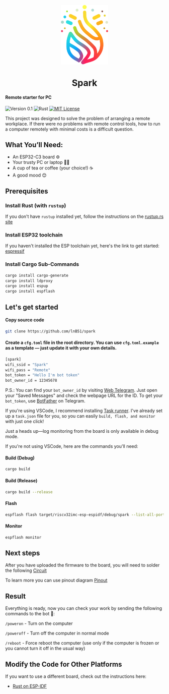 
<p align="center">
<img src="https://github.com/lnB51/spark/blob/master/images/logo.png" width=150px alt="spark logo"/>
<br />
<h1 align="center">Spark</h1>
</p>

#### Remote starter for PC
![Version 0.1](https://img.shields.io/badge/Version%200.1-FFC832?style=for-the-badge&logoColor=white)
![Rust](https://img.shields.io/badge/Rust-000?style=for-the-badge&logo=rust&logoColor=white)
[![MIT License](https://img.shields.io/badge/MIT%20License-004772?style=for-the-badge&logo=license&logoColor=white)](https://github.com/lnB51/spark/blob/main/LICENSE.md)
<p>
  This project was designed to solve the problem of arranging a remote workplace. If there were no problems with remote control tools, how to run a computer remotely with minimal costs is a difficult question.
</p>

## What You’ll Need:
    
  - An ESP32-C3 board ⚙️
  - Your trusty PC or laptop 🐱‍💻
  - A cup of tea or coffee (your choice!) ☕
  - A good mood 😊
## Prerequisites

### Install Rust (with `rustup`)

If you don't have `rustup` installed yet, follow the instructions on the [rustup.rs site](https://rustup.rs)

### Install ESP32 toolchain 
If you haven't installed the ESP toolchain yet, here's the link to get started: [espressif](https://docs.espressif.com/projects/esp-idf/en/v5.0.2/esp32/get-started/index.html#manual-installation)

### Install Cargo Sub-Commands

```sh
cargo install cargo-generate
cargo install ldproxy
cargo install espup
cargo install espflash
```

## Let's get started

#### Copy source code
```sh
git clone https://github.com/lnB51/spark
```

#### Create a ```cfg.toml``` file in the root directory. You can use ```cfg.toml.example``` as a template — just update it with your own details.
```sh
[spark]
wifi_ssid = "Spark"
wifi_pass = "Remote"
bot_token = "Hello I'm bot token"
bot_owner_id = 12345678
```

P.S.: You can find your ```bot_owner_id``` by visiting [Web Telegram](https://web.telegram.org/a/). Just open your "Saved Messages" and check the webpage URL for the ID. To get your ```bot_token```, use [BotFather](https://telegram.me/BotFather) on Telegram.

If you're using VSCode, I recommend installing [Task runner](https://marketplace.visualstudio.com/items?itemName=SanaAjani.taskrunnercode). I've already set up a ```task.json``` file for you, so you can easily ```build, flash, and monitor``` with just one click!

Just a heads up—log monitoring from the board is only available in debug mode.

If you're not using VSCode, here are the commands you'll need:

#### Build (Debug)
```sh
cargo build
```

#### Build (Release)
```sh
cargo build --release
```

#### Flash
```sh
espflash flash target/riscv32imc-esp-espidf/debug/spark --list-all-ports
```

#### Monitor
```sh
espflash monitor
```

## Next steps

After you have uploaded the firmware to the board, you will need to solder the following [Circuit](https://github.com/lnB51/spark/blob/master/images/soldering_scheme.png)

To learn more you can use pinout diagram [Pinout](https://github.com/lnB51/spark/blob/master/images/pinout_scheme.jpg)

## Result

Everything is ready, now you can check your work by sending the following commands to the bot 🤖:

```/poweron``` - Turn on the computer

```/poweroff``` - Turn off the computer in normal mode

```/reboot``` - Force reboot the computer (use only if the computer is frozen or you cannot turn it off in the usual way)

## Modify the Code for Other Platforms

If you want to use a different board, check out the instructions here:

* [Rust on ESP-IDF](https://github.com/esp-rs/esp-idf-template/blob/master/README.md)
